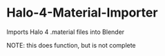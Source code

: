 # Halo-4-Material-Importer
Imports Halo 4 .material files into Blender


NOTE: this does function, but is not complete
